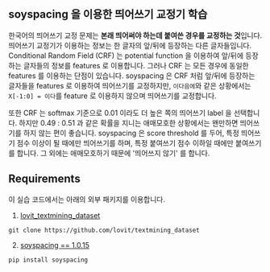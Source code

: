## soyspacing 을 이용한 띄어쓰기 교정기 학습

한국어의 띄어쓰기 교정 문제는 **본래 띄어써야 하는데 붙여쓴 경우를 교정하는 것**입니다. 띄어쓰기 교정기가 이용하는 정보는 한 글자의 앞/뒤에 등장하는 다른 글자들입니다. Conditional Random Field (CRF) 는 potential function 을 이용하여 앞/뒤에 등장하는 글자들의 정보를 features 로 이용합니다. 그러나 CRF 는 모든 경우에 동일한 features 를 이용하는 단점이 있습니다. soyspacing 은 CRF 처럼 앞/뒤에 등장하는 글자들을 features 로 이용하여 띄어쓰기를 교정하지만, `이다음에`와 같은 상황에서는 `X[-1:0] = 이다`를 feature 로 이용하지 않으며 띄어쓰기를 교정합니다.

또한 CRF 는 softmax 기준으로 0.01 이라도 더 높은 쪽의 띄어쓰기 label 을 선택합니다. 하지만 0.49 : 0.51 과 같은 확률을 지니는 애매모호한 상황에서는 왠만하면 띄어쓰기를 하지 않는 편이 좋습니다. soyspacing 은 score threshold 를 두어, 특정 띄어쓰기 점수 이상이 될 때에만 띄어쓰기를 하며, 특정 붙여쓰기 점수 이하일 때에만 붙여쓰기를 합니다. 그 외에는 애매모호하기 때문에 '띄어쓰지 않기' 를 합니다.

## Requirements

이 실습 코드에서는 아래의 외부 패키지를 이용합니다.

1. [lovit_textmining_dataset](https://github.com/lovit/textmining_dataset)

```
git clone https://github.com/lovit/textmining_dataset
```

2. [soyspacing == 1.0.15](https://github.com/lovit/soyspacing)

```
pip install soyspacing
```